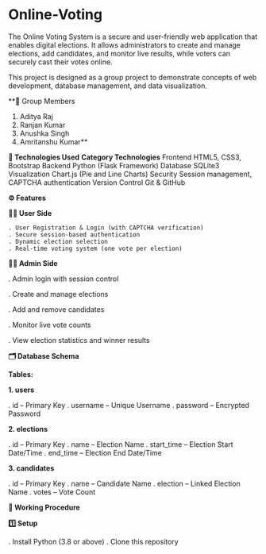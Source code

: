 # Online-Voting
The Online Voting System is a secure and user-friendly web application that enables digital elections. It allows administrators to create and manage elections, add candidates, and monitor live results, while voters can securely cast their votes online.

This project is designed as a group project to demonstrate concepts of web development, database management, and data visualization.

**👥 Group Members
1. Aditya Raj
2. Ranjan Kumar
3. Anushka Singh
4. Amritanshu Kumar**

**🧰 Technologies Used**
**Category	              Technologies**
Frontend	            HTML5, CSS3, Bootstrap
Backend	              Python (Flask Framework)
Database	            SQLite3
Visualization  	      Chart.js (Pie and Line Charts)
Security	            Session management, CAPTCHA authentication
Version Control	      Git & GitHub

**⚙️ Features**

**👨‍💻 User Side**

    . User Registration & Login (with CAPTCHA verification)                                                                                                    
    . Secure session-based authentication
    . Dynamic election selection
    . Real-time voting system (one vote per election)

**🧑‍💼 Admin Side**

. Admin login with session control

. Create and manage elections

. Add and remove candidates

. Monitor live vote counts

. View election statistics and winner results

**🗂️ Database Schema**

**Tables:**

**1. users**

  . id – Primary Key
  . username – Unique Username
  . password – Encrypted Password

**2. elections**

  . id – Primary Key
  . name – Election Name
  . start_time – Election Start Date/Time
  . end_time – Election End Date/Time

**3. candidates**

  . id – Primary Key
  . name – Candidate Name
  . election – Linked Election Name
  . votes – Vote Count

**🚀 Working Procedure**

**1️⃣ Setup**

  . Install Python (3.8 or above)
  . Clone this repository
  
